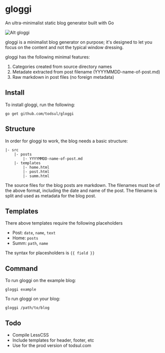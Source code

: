 # gloggi

 An ultra-minimalist static blog generator built with Go

![Alt gloggi](https://d30y9cdsu7xlg0.cloudfront.net/svg/bc9b3e47-b69a-4622-a725-7f4429824187.svg?Expires=1426848721&Signature=CxmMZIe~~2AWgQCXwb2kygAkMjMevrQzgrATnALOjPj6dXEDmg5dNqni6yv~DETZ-O-ZxMtx48dDWhyfoDFgtCGadxan5iiFxKzEzcb8J0GRMYhtFlRrdvEus11Wz~4pi6~eakbudZr3AsrB9iDWqyh0lWNdaIe4~VdKN89ie74_&Key-Pair-Id=APKAI5ZVHAXN65CHVU2Q)

gloggi is a minimalist blog generator on purpose; it's designed to let you focus
on the content and not the typical window dressing.

gloggi has the following minimal features:

1. Categories created from source directory names
2. Metadate extracted from post filename (YYYYMMDD-name-of-post.md)
3. Raw markdown in post files (no foreign metadata)


## Install

To install gloggi, run the following:

`go get github.com/todsul/gloggi`

## Structure

In order for gloggi to work, the blog needs a basic structure:

```
|- src
    |- posts
        |- YYYYMMDD-name-of-post.md
    |- templates
        |- home.html
        |- post.html
        |- summ.html
```

The source files for the blog posts are markdown. The filenames must be of the above format, including the date and name of the post. The filename is split and used as metadata for the blog post.

## Templates

There above templates require the following placeholders

* Post: `date`, `name`, `text`
* Home: `posts`
* Summ: `path`, `name`

The syntax for placesholders is `{{ field }}`

## Command

To run gloggi on the example blog:

`gloggi example`

To run gloggi on your blog:

`gloggi /path/to/blog`

## Todo

* Compile LessCSS
* Include templates for header, footer, etc
* Use for the prod version of todsul.com
